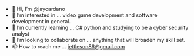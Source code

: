 - 👋 Hi, I’m @jaycardano
- 👀 I’m interested in ... video game development and software development in general.
- 🌱 I’m currently learning ... C# python and studying to be a cyber security analyst
- 💞️ I’m looking to collaborate on ... anything that will broaden my skill set.
- 📫 How to reach me ... jettleson86@gmail.com

<!---
jaycardano/jaycardano is a ✨ special ✨ repository because its `README.md` (this file) appears on your GitHub profile.
You can click the Preview link to take a look at your changes.
--->
